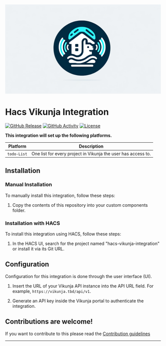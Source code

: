 ![Logo](logo.png)

# Hacs Vikunja Integration

[![GitHub Release][releases-shield]][releases]
[![GitHub Activity][commits-shield]][commits]
[![License][license-shield]](LICENSE)


**This integration will set up the following platforms.**

Platform | Description
-- | --
`todo-List` | One list for every project in Vikunja the user has access to.


## Installation

### Manual Installation

To manually install this integration, follow these steps:

1. Copy the contents of this repository into your custom components folder.

### Installation with HACS

To install this integration using HACS, follow these steps:

1. In the HACS UI, search for the project named "hacs-vikunja-integration" or install it via its Git URL.

## Configuration

Configuration for this integration is done through the user interface (UI).

1. Insert the URL of your Vikunja API instance into the API URL field. For example, `https://vikunja.tbd/api/v1`.

2. Generate an API key inside the Vikunja portal to authenticate the integration.

## Contributions are welcome!

If you want to contribute to this please read the [Contribution guidelines](CONTRIBUTING.md)

***

[commits-shield]: https://img.shields.io/github/commit-activity/y/craftoncu/hacs-vikunja-integration.svg?style=for-the-badge
[commits]: https://github.com/craftoncu/hacs-vikunja-integration/commits/main
[license-shield]: https://img.shields.io/github/license/craftoncu/hacs-vikunja-integration.svg?style=for-the-badge
[releases-shield]: https://img.shields.io/github/release/craftoncu/hacs-vikunja-integration.svg?style=for-the-badge
[releases]: https://github.com/craftoncu/hacs-vikunja-integration/releases
